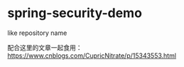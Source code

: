 # spring-security-demo
like repository name

配合这里的文章一起食用：https://www.cnblogs.com/CupricNitrate/p/15343553.html

